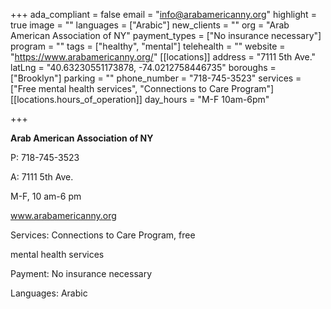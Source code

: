 +++
ada_compliant = false
email = "info@arabamericanny.org"
highlight = true
image = ""
languages = ["Arabic"]
new_clients = ""
org = "Arab American Association of NY"
payment_types = ["No insurance necessary"]
program = ""
tags = ["healthy", "mental"]
telehealth = ""
website = "https://www.arabamericanny.org/"
[[locations]]
address = "7111 5th Ave."
latLng = "40.63230551173878, -74.0212758446735"
boroughs = ["Brooklyn"]
parking = ""
phone_number = "718-745-3523"
services = ["Free mental health services", "Connections to Care Program"]
[[locations.hours_of_operation]]
day_hours = "M-F 10am-6pm"

+++

**Arab American Association of NY**

P: 718-745-3523

A: 7111 5th Ave.

M-F, 10 am-6 pm

www.arabamericanny.org

Services: Connections to Care Program, free

mental health services

Payment: No insurance necessary

Languages: Arabic
